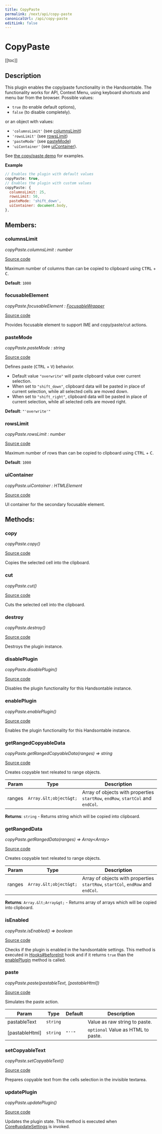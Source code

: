```yaml
---
title: CopyPaste
permalink: /next/api/copy-paste
canonicalUrl: /api/copy-paste
editLink: false
---
```


# CopyPaste

[[toc]]

## Description


This plugin enables the copy/paste functionality in the Handsontable. The functionality works for API, Context Menu,
using keyboard shortcuts and menu bar from the browser.
Possible values:
* `true` (to enable default options),
* `false` (to disable completely).

or an object with values:
* `'columnsLimit'` (see [columnsLimit](#CopyPaste+columnsLimit))
* `'rowsLimit'` (see [rowsLimit](#CopyPaste+rowsLimit))
* `'pasteMode'` (see [pasteMode](#CopyPaste+pasteMode))
* `'uiContainer'` (see [uiContainer](#CopyPaste+uiContainer)).

See [the copy/paste demo](https://handsontable.com/docs/demo-copy-paste.html) for examples.

**Example**  
```js
// Enables the plugin with default values
copyPaste: true,
// Enables the plugin with custom values
copyPaste: {
  columnsLimit: 25,
  rowsLimit: 50,
  pasteMode: 'shift_down',
  uiContainer: document.body,
},
```

## Members:

### columnsLimit

_copyPaste.columnsLimit : number_

[Source code](https://github.com/handsontable/handsontable/blob/develop/src/plugins/copyPaste/copyPaste.js#L85)

Maximum number of columns than can be copied to clipboard using <kbd>CTRL</kbd> + <kbd>C</kbd>.

**Default**: <code>1000</code>  


### focusableElement

_copyPaste.focusableElement : [FocusableWrapper](./focusable-element/)_

[Source code](https://github.com/handsontable/handsontable/blob/develop/src/plugins/copyPaste/copyPaste.js#L98)

Provides focusable element to support IME and copy/paste/cut actions.



### pasteMode

_copyPaste.pasteMode : string_

[Source code](https://github.com/handsontable/handsontable/blob/develop/src/plugins/copyPaste/copyPaste.js#L108)

Defines paste (<kbd>CTRL</kbd> + <kbd>V</kbd>) behavior.
* Default value `"overwrite"` will paste clipboard value over current selection.
* When set to `"shift_down"`, clipboard data will be pasted in place of current selection, while all selected cells are moved down.
* When set to `"shift_right"`, clipboard data will be pasted in place of current selection, while all selected cells are moved right.

**Default**: <code>&quot;&#x27;overwrite&#x27;&quot;</code>  


### rowsLimit

_copyPaste.rowsLimit : number_

[Source code](https://github.com/handsontable/handsontable/blob/develop/src/plugins/copyPaste/copyPaste.js#L115)

Maximum number of rows than can be copied to clipboard using <kbd>CTRL</kbd> + <kbd>C</kbd>.

**Default**: <code>1000</code>  


### uiContainer

_copyPaste.uiContainer : HTMLElement_

[Source code](https://github.com/handsontable/handsontable/blob/develop/src/plugins/copyPaste/copyPaste.js#L122)

UI container for the secondary focusable element.


## Methods:

### copy

_copyPaste.copy()_

[Source code](https://github.com/handsontable/handsontable/blob/develop/src/plugins/copyPaste/copyPaste.js#L200)

Copies the selected cell into the clipboard.



### cut

_copyPaste.cut()_

[Source code](https://github.com/handsontable/handsontable/blob/develop/src/plugins/copyPaste/copyPaste.js#L212)

Cuts the selected cell into the clipboard.



### destroy

_copyPaste.destroy()_

[Source code](https://github.com/handsontable/handsontable/blob/develop/src/plugins/copyPaste/copyPaste.js#L668)

Destroys the plugin instance.



### disablePlugin

_copyPaste.disablePlugin()_

[Source code](https://github.com/handsontable/handsontable/blob/develop/src/plugins/copyPaste/copyPaste.js#L189)

Disables the plugin functionality for this Handsontable instance.



### enablePlugin

_copyPaste.enablePlugin()_

[Source code](https://github.com/handsontable/handsontable/blob/develop/src/plugins/copyPaste/copyPaste.js#L145)

Enables the plugin functionality for this Handsontable instance.



### getRangedCopyableData

_copyPaste.getRangedCopyableData(ranges) ⇒ string_

[Source code](https://github.com/handsontable/handsontable/blob/develop/src/plugins/copyPaste/copyPaste.js#L227)

Creates copyable text releated to range objects.


| Param | Type | Description |
| --- | --- | --- |
| ranges | `Array.&lt;object&gt;` | Array of objects with properties `startRow`, `endRow`, `startCol` and `endCol`. |


**Returns**: `string` - Returns string which will be copied into clipboard.  

### getRangedData

_copyPaste.getRangedData(ranges) ⇒ Array&lt;Array&gt;_

[Source code](https://github.com/handsontable/handsontable/blob/develop/src/plugins/copyPaste/copyPaste.js#L265)

Creates copyable text releated to range objects.


| Param | Type | Description |
| --- | --- | --- |
| ranges | `Array.&lt;object&gt;` | Array of objects with properties `startRow`, `startCol`, `endRow` and `endCol`. |


**Returns**: `Array.&lt;Array&gt;` - Returns array of arrays which will be copied into clipboard.  

### isEnabled

_copyPaste.isEnabled() ⇒ boolean_

[Source code](https://github.com/handsontable/handsontable/blob/develop/src/plugins/copyPaste/copyPaste.js#L138)

Checks if the plugin is enabled in the handsontable settings. This method is executed in [Hooks#beforeInit](./Hooks/#beforeInit)
hook and if it returns `true` than the [enablePlugin](#CopyPaste+enablePlugin) method is called.



### paste

_copyPaste.paste(pastableText, [pastableHtml])_

[Source code](https://github.com/handsontable/handsontable/blob/develop/src/plugins/copyPaste/copyPaste.js#L303)

Simulates the paste action.


| Param | Type | Default | Description |
| --- | --- | --- | --- |
| pastableText | `string` |  | Value as raw string to paste. |
| [pastableHtml] | `string` | <code>&quot;&#x27;&#x27;&quot;</code> | `optional` Value as HTML to paste. |



### setCopyableText

_copyPaste.setCopyableText()_

[Source code](https://github.com/handsontable/handsontable/blob/develop/src/plugins/copyPaste/copyPaste.js#L324)

Prepares copyable text from the cells selection in the invisible textarea.



### updatePlugin

_copyPaste.updatePlugin()_

[Source code](https://github.com/handsontable/handsontable/blob/develop/src/plugins/copyPaste/copyPaste.js#L178)

Updates the plugin state. This method is executed when [Core#updateSettings](./Core/#updateSettings) is invoked.


